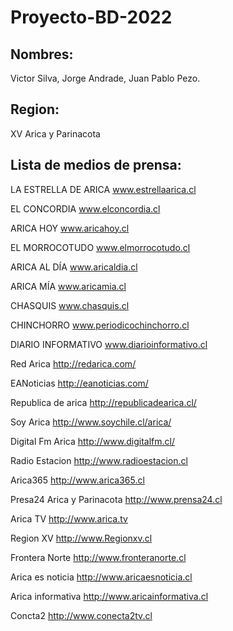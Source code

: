 # Proyecto-BD-2022
## Nombres:
Victor Silva, Jorge Andrade, Juan Pablo Pezo.
## Region: 
XV Arica y Parinacota
## Lista de medios de prensa:
LA ESTRELLA DE ARICA 
www.estrellaarica.cl

EL CONCORDIA
www.elconcordia.cl

ARICA HOY
www.aricahoy.cl

EL MORROCOTUDO
www.elmorrocotudo.cl

ARICA AL DÍA
www.aricaldia.cl

ARICA MÍA
www.aricamia.cl

CHASQUIS 
www.chasquis.cl

CHINCHORRO
www.periodicochinchorro.cl

DIARIO INFORMATIVO
www.diarioinformativo.cl

Red Arica 
http://redarica.com/

EANoticias 
http://eanoticias.com/

Republica de arica 
http://republicadearica.cl/

Soy Arica
http://www.soychile.cl/arica/

Digital Fm Arica
http://www.digitalfm.cl/

Radio Estacion
http://www.radioestacion.cl

Arica365
http://www.arica365.cl

Presa24 Arica y Parinacota
http://www.prensa24.cl

Arica TV
http://www.arica.tv

Region XV
http://www.Regionxv.cl

Frontera Norte
http://www.fronteranorte.cl

Arica es noticia
http://www.aricaesnoticia.cl

Arica informativa
http://www.aricainformativa.cl

Concta2
http://www.conecta2tv.cl



